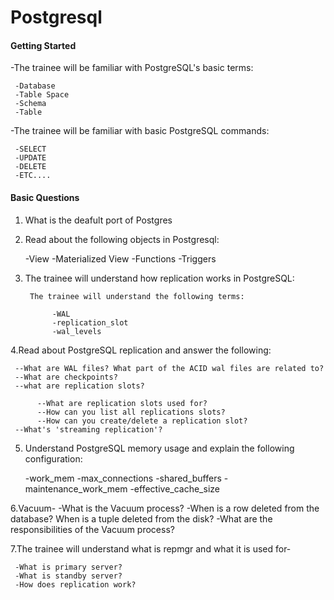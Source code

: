 # Postgresql

#### Getting Started

-The trainee will be familiar with PostgreSQL's basic terms:

     -Database
     -Table Space
     -Schema
     -Table
-The trainee will be familiar with basic PostgreSQL commands:

     -SELECT 
     -UPDATE 
     -DELETE 
     -ETC....
     
#### Basic Questions

1. What is the deafult port of Postgres
2. Read about the following objects in Postgresql:
   
   -View
   -Materialized View
   -Functions
   -Triggers
   
4. The trainee will understand how replication works in PostgreSQL:

        The trainee will understand the following terms:
   
             -WAL
             -replication_slot
             -wal_levels
   
4.Read about PostgreSQL replication and answer the following:

     --What are WAL files? What part of the ACID wal files are related to?
     --What are checkpoints?
     --what are replication slots?
     
          --What are replication slots used for?
          --How can you list all replications slots?
          --How can you create/delete a replication slot?
     --What's 'streaming replication'?

5. Understand PostgreSQL memory usage and explain the following configuration:
   
     -work_mem
     -max_connections
     -shared_buffers
     -maintenance_work_mem
     -effective_cache_size
   
6.Vacuum-
     -What is the Vacuum process?
     -When is a row deleted from the database? When is a tuple deleted from the disk?
     -What are the responsibilities of the Vacuum process?

7.The trainee will understand what is repmgr and what it is used for-

     -What is primary server?
     -What is standby server?
     -How does replication work?
             
        
